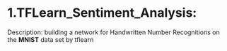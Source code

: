 # 1.TFLearn_Sentiment_Analysis:

Description: building a network for Handwritten Number Recognitions on the **MNIST** data set by tflearn
